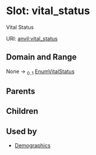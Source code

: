 
# Slot: vital_status

Vital Status

URI: [anvil:vital_status](https://anvilproject.org/acr-harmonized-data-model/vital_status)


## Domain and Range

None &#8594;  <sub>0..1</sub> [EnumVitalStatus](EnumVitalStatus.md)

## Parents


## Children


## Used by

 * [Demographics](Demographics.md)
